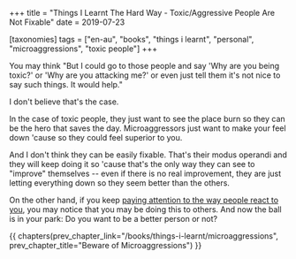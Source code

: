 +++
title = "Things I Learnt The Hard Way - Toxic/Aggressive People Are Not Fixable"
date = 2019-07-23

[taxonomies]
tags = ["en-au", "books", "things i learnt", "personal", "microaggressions", "toxic people"]
+++

You may think "But I could go to those people and say 'Why are you being
toxic?' or 'Why are you attacking me?' or even just tell them it's not nice to
say such things. It would help."

I don't believe that's the case.

<!-- more -->

In the case of toxic people, they just want to see the place burn so they can
be the hero that saves the day. Microaggressors just want to make your feel
down 'cause so they could feel superior to you.

And I don't think they can be easily fixable. That's their modus operandi and
they will keep doing it so 'cause that's the only way they can see to
"improve" themselves -- even if there is no real improvement, they are just
letting everything down so they seem better than the others.

On the other hand, if you keep [paying attention to the way people react to
you](/books/things-i-learnt/watch-reactions), you may notice that you may be
doing this to others. And now the ball is in your park: Do you want to be a
better person or not?

{{ chapters(prev_chapter_link="/books/things-i-learnt/microaggressions", prev_chapter_title="Beware of Microaggressions") }}
